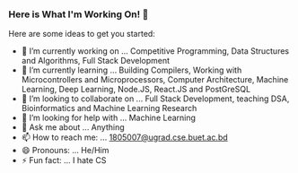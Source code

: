 ### Here is What I'm Working On! 👋

Here are some ideas to get you started:

- 🔭 I’m currently working on ... Competitive Programming, Data Structures and Algorithms, Full Stack Development
- 🌱 I’m currently learning ... Building Compilers, Working with Microcontrollers and Microprocessors, Computer Architecture, Machine Learning, Deep Learning, Node.JS, React.JS and PostGreSQL
- 👯 I’m looking to collaborate on ... Full Stack Development, teaching DSA, Bioinformatics and Machine Learning Research
- 🤔 I’m looking for help with ... Machine Learning
- 💬 Ask me about ... Anything
- 📫 How to reach me: ... 1805007@ugrad.cse.buet.ac.bd
- 😄 Pronouns: ... He/Him
- ⚡ Fun fact: ... I hate CS
